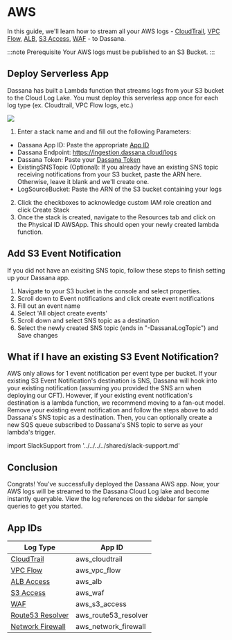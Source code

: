# AWS

In this guide, we'll learn how to stream all your AWS logs - [CloudTrail](cloudtrail), [VPC Flow](vpc-flow), [ALB](alb), [S3 Access](s3-access), [WAF](waf) - to Dassana.

:::note Prerequisite
Your AWS logs must be published to an S3 Bucket.
:::

## Deploy Serverless App

Dassana has built a Lambda function that streams logs from your S3 bucket to the Cloud Log Lake. You must deploy this serverless app once for each log type (ex. Cloudtrail, VPC Flow logs, etc.)

[![](https://dassana-docs-assets.s3.amazonaws.com/launch-stack.svg)](https://console.aws.amazon.com/cloudformation/home?region=us-east-1#/stacks/create/review?templateURL=https://dassana-native-us-east-1.s3.amazonaws.com/template/packaged-template.yaml)

1. Enter a stack name and and fill out the following Parameters:

-   Dassana App ID: Paste the appropriate [App ID](#app-ids)
-   Dassana Endpoint: https://ingestion.dassana.cloud/logs
-   Dassana Token: Paste your [Dassana Token](https://console.dassana.dev/appStore?page=tokens)
-   ExistingSNSTopic (Optional): If you already have an existing SNS topic receiving notifications from your S3 bucket, paste the ARN here. Otherwise, leave it blank and we'll create one.
-   LogSourceBucket: Paste the ARN of the S3 bucket containing your logs

2. Click the checkboxes to acknowledge custom IAM role creation and click Create Stack
3. Once the stack is created, navigate to the Resources tab and click on the Physical ID AWSApp. This should open your newly created lambda function.

## Add S3 Event Notification

If you did not have an exisiting SNS topic, follow these steps to finish setting up your Dassana app.

1. Navigate to your S3 bucket in the console and select properties.
2. Scroll down to Event notifications and click create event notifications
3. Fill out an event name
4. Select 'All object create events'
5. Scroll down and select SNS topic as a destination
6. Select the newly created SNS topic (ends in "-DassanaLogTopic") and Save changes

## What if I have an existing S3 Event Notification?

AWS only allows for 1 event notification per event type per bucket. If your existing S3 Event Notification's destination is SNS, Dassana will hook into your existing notification (assuming you provided the SNS arn when deploying our CFT). However, if your existing event notification's destination is a lambda function, we recommend moving to a fan-out model. Remove your existing event notification and follow the steps above to add Dassana's SNS topic as a destination. Then, you can optionally create a new SQS queue subscribed to Dassana's SNS topic to serve as your lambda's trigger.

import SlackSupport from '../../../../shared/slack-support.md'

<SlackSupport />

## Conclusion

Congrats! You've successfully deployed the Dassana AWS app. Now, your AWS logs will be streamed to the Dassana Cloud Log lake and become instantly queryable. View the log references on the sidebar for sample queries to get you started.

## App IDs

| Log Type                        | App ID               |
| ------------------------------- | -------------------- |
| [CloudTrail](cloudtrail)        | aws_cloudtrail       |
| [VPC Flow](vpc-flow)            | aws_vpc_flow         |
| [ALB Access](alb)               | aws_alb              |
| [S3 Access](s3-access)          | aws_waf              |
| [WAF](waf)                      | aws_s3_access        |
| [Route53 Resolver](r53resolver) | aws_route53_resolver |
| [Network Firewall](nfw)         | aws_network_firewall |
